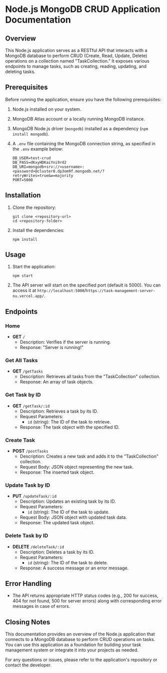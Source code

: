 

# Node.js MongoDB CRUD Application Documentation

## Overview

This Node.js application serves as a RESTful API that interacts with a MongoDB database to perform CRUD (Create, Read, Update, Delete) operations on a collection named "TaskCollection." It exposes various endpoints to manage tasks, such as creating, reading, updating, and deleting tasks.

## Prerequisites

Before running the application, ensure you have the following prerequisites:

1. Node.js installed on your system.
2. MongoDB Atlas account or a locally running MongoDB instance.
3. MongoDB Node.js driver (`mongodb`) installed as a dependency (`npm install mongodb`).
4. A `.env` file containing the MongoDB connection string, as specified in the `.env` example below:

   ```
   DB_USER=test-crud
   DB_PASS=dKxyHDKaiYni9rd2
   DB_URI=mongodb+srv://<username>:<password>@cluster0.dp3om9f.mongodb.net/?retryWrites=true&w=majority
   PORT=5000
   ```

## Installation

1. Clone the repository:

   ```
   git clone <repository-url>
   cd <repository-folder>
   ```

2. Install the dependencies:

   ```
   npm install
   ```

## Usage

1. Start the application:

   ```
   npm start
   ```

2. The API server will start on the specified port (default is 5000). You can access it at `http://localhost:5000`/`https://task-management-server-nu.vercel.app/`.

## Endpoints

### Home

- **GET** `/`
  - Description: Verifies if the server is running.
  - Response: "Server is running!"

### Get All Tasks

- **GET** `/getTasks`
  - Description: Retrieves all tasks from the "TaskCollection" collection.
  - Response: An array of task objects.

### Get Task by ID

- **GET** `/getTask/:id`
  - Description: Retrieves a task by its ID.
  - Request Parameters:
    - `id` (string): The ID of the task to retrieve.
  - Response: The task object with the specified ID.

### Create Task

- **POST** `/postTasks`
  - Description: Creates a new task and adds it to the "TaskCollection" collection.
  - Request Body: JSON object representing the new task.
  - Response: The inserted task object.

### Update Task by ID

- **PUT** `/updateTask/:id`
  - Description: Updates an existing task by its ID.
  - Request Parameters:
    - `id` (string): The ID of the task to update.
  - Request Body: JSON object with updated task data.
  - Response: The updated task object.

### Delete Task by ID

- **DELETE** `/deleteTask/:id`
  - Description: Deletes a task by its ID.
  - Request Parameters:
    - `id` (string): The ID of the task to delete.
  - Response: A success message or an error message.

## Error Handling

- The API returns appropriate HTTP status codes (e.g., 200 for success, 404 for not found, 500 for server errors) along with corresponding error messages in case of errors.

## Closing Notes

This documentation provides an overview of the Node.js application that connects to a MongoDB database to perform CRUD operations on tasks. You can use this application as a foundation for building your task management system or integrate it into your projects as needed.

For any questions or issues, please refer to the application's repository or contact the developer.
